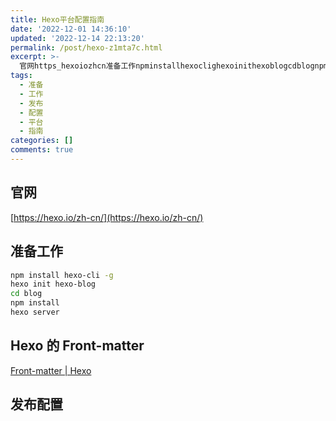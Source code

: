 ```yaml
---
title: Hexo平台配置指南
date: '2022-12-01 14:36:10'
updated: '2022-12-14 22:13:20'
permalink: /post/hexo-z1mta7c.html
excerpt: >-
  官网https_hexoiozhcn准备工作npminstallhexoclighexoinithexoblogcdblognpminstallhexoserverhexo的frontmatterfrontmatter_hexo发布配置‍
tags:
  - 准备
  - 工作
  - 发布
  - 配置
  - 平台
  - 指南
categories: []
comments: true
---
```




## 官网

[https://hexo.io/zh-cn/](https://hexo.io/zh-cn/)

## 准备工作

```bash
npm install hexo-cli -g
hexo init hexo-blog
cd blog
npm install
hexo server
```

## Hexo 的 Front-matter

[Front-matter | Hexo](https://hexo.io/zh-cn/docs/front-matter)

## 发布配置

‍
